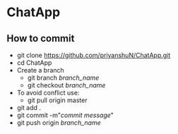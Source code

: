 # ChatApp

## How to commit
- git clone https://github.com/priyanshuN/ChatApp.git
- cd ChatApp
- Create a branch
    - git branch *branch_name*
    - git checkout *branch_name*
- To avoid conflict use:
    - git pull origin master
- git add .
- git commit -m"*commit message*"
- git push origin *branch_name*